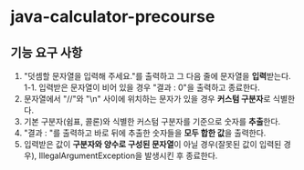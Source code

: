 # java-calculator-precourse

## 기능 요구 사항
1. "덧셈할 문자열을 입력해 주세요."를 출력하고 그 다음 줄에 문자열을 **입력**받는다.   
1-1. 입력받은 문자열이 비어 있을 경우 "결과 : 0"을 출력하고 종료한다.
2. 문자열에서 "//"와 "\n" 사이에 위치하는 문자가 있을 경우 **커스텀 구분자**로 식별한다.
3. 기본 구분자(쉼표, 콜론)와 식별한 커스텀 구분자를 기준으로 숫자를 **추출**한다.
4. "결과 : "를 출력하고 바로 뒤에 추출한 숫자들을 **모두 합한 값**을 출력한다.
5. 입력받은 값이 **구분자와 양수로 구성된 문자열**이 아닐 경우(잘못된 값이 입력된 경우), IllegalArgumentException을 발생시킨 후 종료한다.